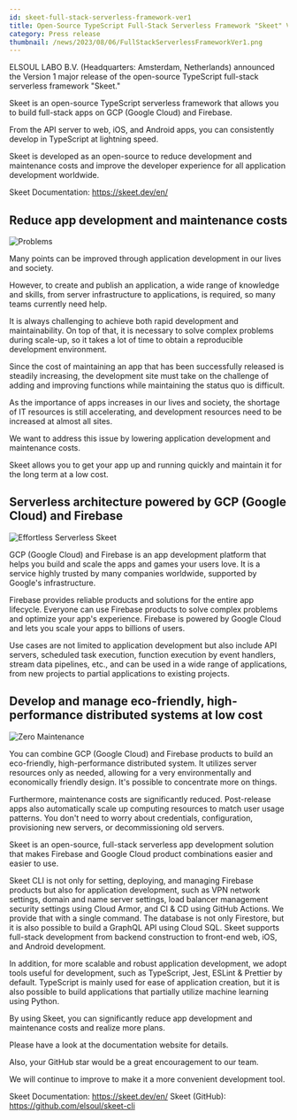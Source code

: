 ```yaml
---
id: skeet-full-stack-serverless-framework-ver1
title: Open-Source TypeScript Full-Stack Serverless Framework "Skeet" Version 1 Major Release
category: Press release
thumbnail: /news/2023/08/06/FullStackServerlessFrameworkVer1.png
---
```


ELSOUL LABO B.V. (Headquarters: Amsterdam, Netherlands) announced the Version 1 major release of the open-source TypeScript full-stack serverless framework "Skeet."

Skeet is an open-source TypeScript serverless framework that allows you to build full-stack apps on GCP (Google Cloud) and Firebase.

From the API server to web, iOS, and Android apps, you can consistently develop in TypeScript at lightning speed.

Skeet is developed as an open-source to reduce development and maintenance costs and improve the developer experience for all application development worldwide.

Skeet Documentation: https://skeet.dev/en/

## Reduce app development and maintenance costs

![Problems](/news/2023/08/06/Problems.png)

Many points can be improved through application development in our lives and society.

However, to create and publish an application, a wide range of knowledge and skills, from server infrastructure to applications, is required, so many teams currently need help.

It is always challenging to achieve both rapid development and maintainability. On top of that, it is necessary to solve complex problems during scale-up, so it takes a lot of time to obtain a reproducible development environment.

Since the cost of maintaining an app that has been successfully released is steadily increasing, the development site must take on the challenge of adding and improving functions while maintaining the status quo is difficult.

As the importance of apps increases in our lives and society, the shortage of IT resources is still accelerating, and development resources need to be increased at almost all sites.

We want to address this issue by lowering application development and maintenance costs.

Skeet allows you to get your app up and running quickly and maintain it for the long term at a low cost.

## Serverless architecture powered by GCP (Google Cloud) and Firebase

![Effortless Serverless Skeet](/news/2023/08/06/EffortlessServerlessSkeet.png)

GCP (Google Cloud) and Firebase is an app development platform that helps you build and scale the apps and games your users love. It is a service highly trusted by many companies worldwide, supported by Google's infrastructure.

Firebase provides reliable products and solutions for the entire app lifecycle. Everyone can use Firebase products to solve complex problems and optimize your app's experience. Firebase is powered by Google Cloud and lets you scale your apps to billions of users.

Use cases are not limited to application development but also include API servers, scheduled task execution, function execution by event handlers, stream data pipelines, etc., and can be used in a wide range of applications, from new projects to partial applications to existing projects.

## Develop and manage eco-friendly, high-performance distributed systems at low cost

![Zero Maintenance](/news/2023/08/06/ZeroMaintenance.png)

You can combine GCP (Google Cloud) and Firebase products to build an eco-friendly, high-performance distributed system. It utilizes server resources only as needed, allowing for a very environmentally and economically friendly design. It's possible to concentrate more on things.

Furthermore, maintenance costs are significantly reduced. Post-release apps also automatically scale up computing resources to match user usage patterns. You don't need to worry about credentials, configuration, provisioning new servers, or decommissioning old servers.

Skeet is an open-source, full-stack serverless app development solution that makes Firebase and Google Cloud product combinations easier and easier to use.

Skeet CLI is not only for setting, deploying, and managing Firebase products but also for application development, such as VPN network settings, domain and name server settings, load balancer management security settings using Cloud Armor, and CI & CD using GitHub Actions. We provide that with a single command. The database is not only Firestore, but it is also possible to build a GraphQL API using Cloud SQL. Skeet supports full-stack development from backend construction to front-end web, iOS, and Android development.

In addition, for more scalable and robust application development, we adopt tools useful for development, such as TypeScript, Jest, ESLint & Prettier by default. TypeScript is mainly used for ease of application creation, but it is also possible to build applications that partially utilize machine learning using Python.

By using Skeet, you can significantly reduce app development and maintenance costs and realize more plans.

Please have a look at the documentation website for details.

Also, your GitHub star would be a great encouragement to our team.

We will continue to improve to make it a more convenient development tool.

Skeet Documentation: https://skeet.dev/en/
Skeet (GitHub): https://github.com/elsoul/skeet-cli
